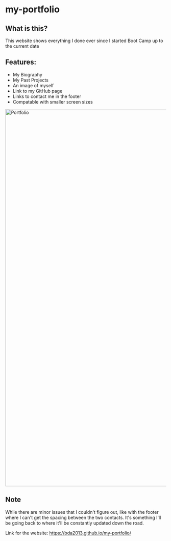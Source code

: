# my-portfolio

## What is this?
This website shows everything I done ever since I started Boot Camp up to the current date


## Features:
* My Biography
* My Past Projects
* An image of myself
* Link to my GitHub page
* Links to contact me in the footer
* Compatable with smaller screen sizes

<img width="1177" alt="Portfolio" src="https://user-images.githubusercontent.com/129307670/235363365-06251980-a42d-447b-9dd9-de5cf17e7160.png">

## Note
While there are minor issues that I couldn't figure out, like with the footer where I can't get the spacing between the two contacts. It's something I'll be going back to where it'll be constantly updated down the road.

Link for the website: https://bda2013.github.io/my-portfolio/
